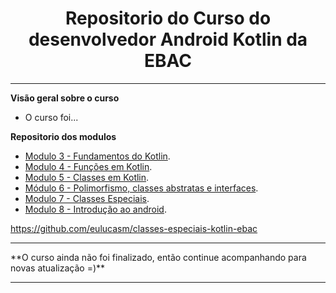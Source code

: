 <h1 align="center"> Repositorio do Curso do desenvolvedor Android Kotlin da EBAC</h1>
<hr/>

**Visão geral sobre o curso**

- O curso foi...

**Repositorio dos modulos**

- <a href="https://github.com/eulucasm/fundamentos-kotlin-ebac" target="_blank">Modulo 3 - Fundamentos do Kotlin</a>.
- <a href="https://github.com/eulucasm/funcoes-kotlin-ebac" target="_blank">Modulo 4 - Funções em Kotlin</a>.
- <a href="https://github.com/eulucasm/classes-kotlin-ebac" target="_blank">Modulo 5 - Classes em Kotlin</a>.
- <a href="https://github.com/eulucasm/polimorfismo-kotlin-ebac" target="_blank">Módulo 6 - Polimorfismo, classes abstratas e interfaces</a>.
- <a href="https://github.com/eulucasm/classes-especiais-kotlin-ebac" target="_blank">Modulo 7 - Classes Especiais</a>.
- <a href="https://github.com/eulucasm/modulo8_ebac" target="_blank">Modulo 8 - Introdução ao android</a>.

https://github.com/eulucasm/classes-especiais-kotlin-ebac


<hr/>
**O curso ainda não foi finalizado, então continue acompanhando para novas atualização =)**
<hr/>
